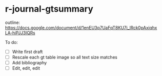 # r-journal-gtsummary

outline:
https://docs.google.com/document/d/1enEU3p7UaFqT8KU7i_lRck0pAxiqhxLA-hiPJJ3IQRs

To do:
- [ ] Write first draft
- [ ] Rescale each gt table image so all text size matches
- [ ] Add bibliography
- [ ] Edit, edit, edit
